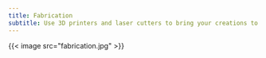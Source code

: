 ```yaml
---
title: Fabrication
subtitle: Use 3D printers and laser cutters to bring your creations to life.
---
```


{{< image src="fabrication.jpg" >}}